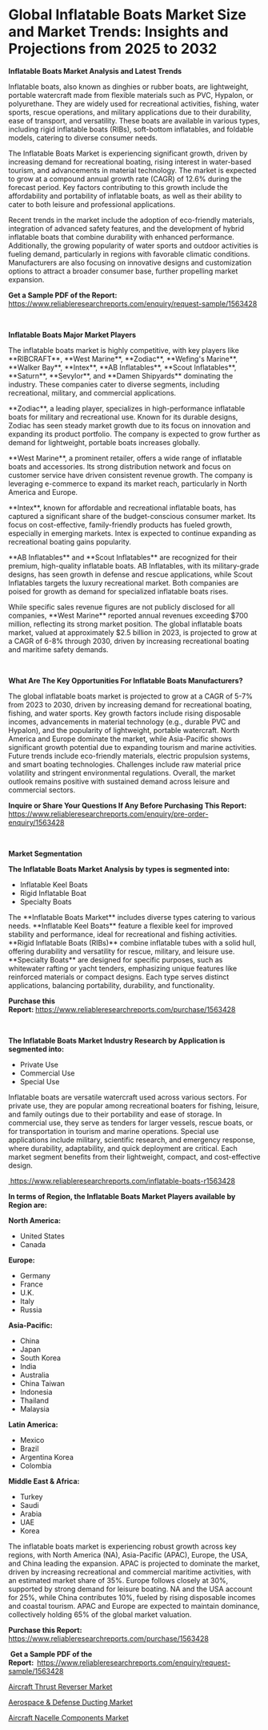 <p><h1>Global Inflatable Boats Market Size and Market Trends: Insights and Projections from 2025 to 2032</h1></p><p><strong>Inflatable Boats Market Analysis and Latest Trends</strong></p>
<p><p>Inflatable boats, also known as dinghies or rubber boats, are lightweight, portable watercraft made from flexible materials such as PVC, Hypalon, or polyurethane. They are widely used for recreational activities, fishing, water sports, rescue operations, and military applications due to their durability, ease of transport, and versatility. These boats are available in various types, including rigid inflatable boats (RIBs), soft-bottom inflatables, and foldable models, catering to diverse consumer needs.</p><p>The Inflatable Boats Market is experiencing significant growth, driven by increasing demand for recreational boating, rising interest in water-based tourism, and advancements in material technology. The market is expected to grow at a compound annual growth rate (CAGR) of 12.6% during the forecast period. Key factors contributing to this growth include the affordability and portability of inflatable boats, as well as their ability to cater to both leisure and professional applications.</p><p>Recent trends in the market include the adoption of eco-friendly materials, integration of advanced safety features, and the development of hybrid inflatable boats that combine durability with enhanced performance. Additionally, the growing popularity of water sports and outdoor activities is fueling demand, particularly in regions with favorable climatic conditions. Manufacturers are also focusing on innovative designs and customization options to attract a broader consumer base, further propelling market expansion.</p></p>
<p><strong>Get a Sample PDF of the Report:&nbsp;</strong> <a href="https://www.reliableresearchreports.com/enquiry/request-sample/1563428?utm_campaign=28&utm_medium=2&utm_source=Github&utm_content=ia&utm_term=21012025&utm_id=inflatable-boats">https://www.reliableresearchreports.com/enquiry/request-sample/1563428</a></p>
<p>&nbsp;</p>
<p><strong>Inflatable Boats Major Market Players</strong></p>
<p><p>The inflatable boats market is highly competitive, with key players like **RIBCRAFT**, **West Marine**, **Zodiac**, **Wefing's Marine**, **Walker Bay**, **Intex**, **AB Inflatables**, **Scout Inflatables**, **Saturn**, **Sevylor**, and **Damen Shipyards** dominating the industry. These companies cater to diverse segments, including recreational, military, and commercial applications.</p><p>**Zodiac**, a leading player, specializes in high-performance inflatable boats for military and recreational use. Known for its durable designs, Zodiac has seen steady market growth due to its focus on innovation and expanding its product portfolio. The company is expected to grow further as demand for lightweight, portable boats increases globally.</p><p>**West Marine**, a prominent retailer, offers a wide range of inflatable boats and accessories. Its strong distribution network and focus on customer service have driven consistent revenue growth. The company is leveraging e-commerce to expand its market reach, particularly in North America and Europe.</p><p>**Intex**, known for affordable and recreational inflatable boats, has captured a significant share of the budget-conscious consumer market. Its focus on cost-effective, family-friendly products has fueled growth, especially in emerging markets. Intex is expected to continue expanding as recreational boating gains popularity.</p><p>**AB Inflatables** and **Scout Inflatables** are recognized for their premium, high-quality inflatable boats. AB Inflatables, with its military-grade designs, has seen growth in defense and rescue applications, while Scout Inflatables targets the luxury recreational market. Both companies are poised for growth as demand for specialized inflatable boats rises.</p><p>While specific sales revenue figures are not publicly disclosed for all companies, **West Marine** reported annual revenues exceeding $700 million, reflecting its strong market position. The global inflatable boats market, valued at approximately $2.5 billion in 2023, is projected to grow at a CAGR of 6-8% through 2030, driven by increasing recreational boating and maritime safety demands.</p></p>
<p>&nbsp;</p>
<p><strong>What Are The Key Opportunities For Inflatable Boats Manufacturers?</strong></p>
<p><p>The global inflatable boats market is projected to grow at a CAGR of 5-7% from 2023 to 2030, driven by increasing demand for recreational boating, fishing, and water sports. Key growth factors include rising disposable incomes, advancements in material technology (e.g., durable PVC and Hypalon), and the popularity of lightweight, portable watercraft. North America and Europe dominate the market, while Asia-Pacific shows significant growth potential due to expanding tourism and marine activities. Future trends include eco-friendly materials, electric propulsion systems, and smart boating technologies. Challenges include raw material price volatility and stringent environmental regulations. Overall, the market outlook remains positive with sustained demand across leisure and commercial sectors.</p></p>
<p><strong>Inquire or Share Your Questions If Any Before Purchasing This Report:</strong> <a href="https://www.reliableresearchreports.com/enquiry/pre-order-enquiry/1563428?utm_campaign=28&utm_medium=2&utm_source=Github&utm_content=ia&utm_term=21012025&utm_id=inflatable-boats">https://www.reliableresearchreports.com/enquiry/pre-order-enquiry/1563428</a></p>
<p>&nbsp;</p>
<p><strong>Market Segmentation</strong></p>
<p><strong>The Inflatable Boats Market Analysis by types is segmented into:</strong></p>
<p><ul><li>Inflatable Keel Boats</li><li>Rigid Inflatable Boat</li><li>Specialty Boats</li></ul></p>
<p><p>The **Inflatable Boats Market** includes diverse types catering to various needs. **Inflatable Keel Boats** feature a flexible keel for improved stability and performance, ideal for recreational and fishing activities. **Rigid Inflatable Boats (RIBs)** combine inflatable tubes with a solid hull, offering durability and versatility for rescue, military, and leisure use. **Specialty Boats** are designed for specific purposes, such as whitewater rafting or yacht tenders, emphasizing unique features like reinforced materials or compact designs. Each type serves distinct applications, balancing portability, durability, and functionality.</p></p>
<p><strong>Purchase this Report:&nbsp;</strong><a href="https://www.reliableresearchreports.com/purchase/1563428?utm_campaign=28&utm_medium=2&utm_source=Github&utm_content=ia&utm_term=21012025&utm_id=inflatable-boats">https://www.reliableresearchreports.com/purchase/1563428</a></p>
<p>&nbsp;</p>
<p><strong>The Inflatable Boats Market Industry Research by Application is segmented into:</strong></p>
<p><ul><li>Private Use</li><li>Commercial Use</li><li>Special Use</li></ul></p>
<p><p>Inflatable boats are versatile watercraft used across various sectors. For private use, they are popular among recreational boaters for fishing, leisure, and family outings due to their portability and ease of storage. In commercial use, they serve as tenders for larger vessels, rescue boats, or for transportation in tourism and marine operations. Special use applications include military, scientific research, and emergency response, where durability, adaptability, and quick deployment are critical. Each market segment benefits from their lightweight, compact, and cost-effective design.</p></p>
<p><a href="https://www.reliableresearchreports.com/inflatable-boats-r1563428?utm_campaign=28&utm_medium=2&utm_source=Github&utm_content=ia&utm_term=21012025&utm_id=inflatable-boats">&nbsp;https://www.reliableresearchreports.com/inflatable-boats-r1563428</a></p>
<p><strong>In terms of Region, the Inflatable Boats Market Players available by Region are:</strong></p>
<p>
    <p> <strong> North America: </strong>
        <ul>
            <li>United States</li>
            <li>Canada</li>
        </ul>
        </p> 
    <p> <strong> Europe: </strong>
        <ul>
            <li>Germany</li>
            <li>France</li>
            <li>U.K.</li>
            <li>Italy</li>
            <li>Russia</li>
        </ul>
        </p> 
    <p> <strong> Asia-Pacific: </strong>
        <ul>
            <li>China</li>
            <li>Japan</li>
            <li>South Korea</li>
            <li>India</li>
            <li>Australia</li>
            <li>China Taiwan</li>
            <li>Indonesia</li>
            <li>Thailand</li>
            <li>Malaysia</li>
        </ul>
        </p> 
    <p> <strong> Latin America: </strong>
        <ul>
            <li>Mexico</li>
            <li>Brazil</li>
            <li>Argentina Korea</li>
            <li>Colombia</li>
        </ul>
        </p> 
    <p> <strong> Middle East & Africa: </strong>
        <ul>
            <li>Turkey</li>
            <li>Saudi</li>
            <li>Arabia</li>
            <li>UAE</li>
            <li>Korea</li>
        </ul>
    </p>
    </p>
<p><p>The inflatable boats market is experiencing robust growth across key regions, with North America (NA), Asia-Pacific (APAC), Europe, the USA, and China leading the expansion. APAC is projected to dominate the market, driven by increasing recreational and commercial maritime activities, with an estimated market share of 35%. Europe follows closely at 30%, supported by strong demand for leisure boating. NA and the USA account for 25%, while China contributes 10%, fueled by rising disposable incomes and coastal tourism. APAC and Europe are expected to maintain dominance, collectively holding 65% of the global market valuation.</p></p>
<p><strong>Purchase this Report: </strong><a href="https://www.reliableresearchreports.com/purchase/1563428?utm_campaign=28&utm_medium=2&utm_source=Github&utm_content=ia&utm_term=21012025&utm_id=inflatable-boats">https://www.reliableresearchreports.com/purchase/1563428</a></p>
<p>&nbsp;<strong>Get a Sample PDF of the Report:&nbsp;&nbsp;</strong><a href="https://www.reliableresearchreports.com/enquiry/request-sample/1563428?utm_campaign=28&utm_medium=2&utm_source=Github&utm_content=ia&utm_term=21012025&utm_id=inflatable-boats">https://www.reliableresearchreports.com/enquiry/request-sample/1563428</a></p>
<p><strong></strong></p>
<p><p><a href="https://github.com/indrystar/Market-Research-Report-List-5/blob/main/aircraft-thrust-reverser-market.md?utm_campaign=28&utm_medium=2&utm_source=Github&utm_content=ia&utm_term=21012025&utm_id=inflatable-boats">Aircraft Thrust Reverser Market</a></p><p><a href="https://github.com/semiensamuel72378/Market-Research-Report-List-1/blob/main/aerospace-defense-ducting-market.md?utm_campaign=28&utm_medium=2&utm_source=Github&utm_content=ia&utm_term=21012025&utm_id=inflatable-boats">Aerospace & Defense Ducting Market</a></p><p><a href="https://github.com/letisharempel95/Market-Research-Report-List-1/blob/main/aircraft-nacelle-components-market.md?utm_campaign=28&utm_medium=2&utm_source=Github&utm_content=ia&utm_term=21012025&utm_id=inflatable-boats">Aircraft Nacelle Components Market</a></p></p>